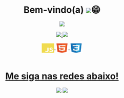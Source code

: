 <h1 align="center"> Bem-vindo(a) <img src="https://media.giphy.com/media/hvRJCLFzcasrR4ia7z/giphy.gif" width="28">😁</h1>
 <p align="center">
  <a href="#"><img width="650px" src="https://readme-typing-svg.herokuapp.com?font=Ubuntu&color=00AEFF&size=18&center=true&lines=Olá,+Mundo!+🌎;Bem-vindo(a)+ao+meu+perfil+😁;Provavelmente estou programando mas ...:Feliz+em+ver+você+aqui!+😀;Dê+uma+olhada+nos+meus+projetos+💻📂;Ficou+com+dúvida?;Me+chame+nas+redes+sociais+📲;Tenha+um+ótimo+dia!+😊"></a>
</p>
 <div align="center">
   <a href="https://github.com/MatheusMaxs">
   <img height="180em" src="https://github-readme-stats.vercel.app/api?username=MatheusMaxs&show_icons=true&theme=dark&include_all_commits=true&count_private=true"/>
   <img height="180em" src="https://github-readme-stats.vercel.app/api/top-langs/?username=MatheusMaxs&layout=compact&langs_count=6&theme=dark"/>
</div>
    
<div style="display: inline_block" align="center"><br>
  <img align="center" alt="Js" height="30" width="40" src="https://raw.githubusercontent.com/devicons/devicon/master/icons/javascript/javascript-plain.svg">
  <img align="center" alt="HTML" height="30" width="40" src="https://raw.githubusercontent.com/devicons/devicon/master/icons/html5/html5-original.svg">
  <img align="center" alt="CSS" height="30" width="40" src="https://raw.githubusercontent.com/devicons/devicon/master/icons/css3/css3-original.svg">
  
                 
</div>
 
<br>
 
<h1 align="center">Me siga nas redes abaixo!</h1> 
 
<div align="center"> 
  <a href ="mailto:matheus.maxs105@gmail.com"><img src="https://img.shields.io/badge/-Gmail-%23333?style=for-the-badge&logo=gmail&logoColor=white" target="_blank"></a>
  <a href="https://www.linkedin.com/in/matheusmaxs/" target="_blank"><img src="https://img.shields.io/badge/-LinkedIn-%230077B5?style=for-the-badge&logo=linkedin&logoColor=white" target="_blank"></a>
</div>
